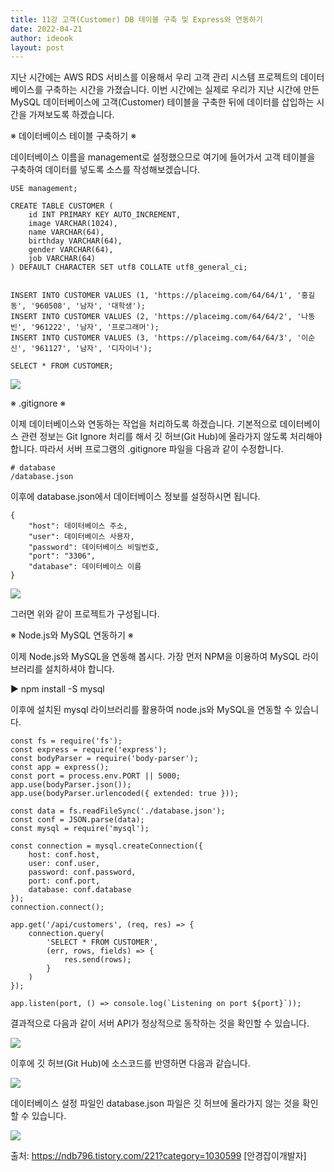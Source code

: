 ```yaml
---
title: 11강 고객(Customer) DB 테이블 구축 및 Express와 연동하기
date: 2022-04-21
author: ideook
layout: post
---
```


지난 시간에는 AWS RDS 서비스를 이용해서 우리 고객 관리 시스템 프로젝트의 데이터베이스를 구축하는 시간을 가졌습니다. 이번 시간에는 실제로 우리가 지난 시간에 만든 MySQL 데이터베이스에 고객(Customer) 테이블을 구축한 뒤에 데이터를 삽입하는 시간을 가져보도록 하겠습니다.

※ 데이터베이스 테이블 구축하기 ※

데이터베이스 이름을 management로 설정했으므로 여기에 들어가서 고객 테이블을 구축하여 데이터를 넣도록 소스를 작성해보겠습니다.

```
USE management;

CREATE TABLE CUSTOMER (
	id INT PRIMARY KEY AUTO_INCREMENT,
	image VARCHAR(1024),
	name VARCHAR(64),
	birthday VARCHAR(64),
	gender VARCHAR(64),
	job VARCHAR(64)
) DEFAULT CHARACTER SET utf8 COLLATE utf8_general_ci;


INSERT INTO CUSTOMER VALUES (1, 'https://placeimg.com/64/64/1', '홍길동', '960508', '남자', '대학생');
INSERT INTO CUSTOMER VALUES (2, 'https://placeimg.com/64/64/2', '나동빈', '961222', '남자', '프로그래머');
INSERT INTO CUSTOMER VALUES (3, 'https://placeimg.com/64/64/3', '이순신', '961127', '남자', '디자이너');

SELECT * FROM CUSTOMER;
```

![](../../images/2022-04-21-11-42-30.png)

※ .gitignore ※

이제 데이터베이스와 연동하는 작업을 처리하도록 하겠습니다. 기본적으로 데이터베이스 관련 정보는 Git Ignore 처리를 해서 깃 허브(Git Hub)에 올라가지 않도록 처리해야 합니다. 따라서 서버 프로그램의 .gitignore 파일을 다음과 같이 수정합니다.

```
# database
/database.json
```

이후에 database.json에서 데이터베이스 정보를 설정하시면 됩니다.

```
{
    "host": 데이터베이스 주소,
    "user": 데이터베이스 사용자,
    "password": 데이터베이스 비밀번호,
    "port": "3306",
    "database": 데이터베이스 이름
}
```

![](../../images/2022-04-21-11-42-58.png)

그러면 위와 같이 프로젝트가 구성됩니다.

※ Node.js와 MySQL 연동하기 ※

이제 Node.js와 MySQL을 연동해 봅시다. 가장 먼저 NPM을 이용하여 MySQL 라이브러리를 설치하셔야 합니다.

▶ npm install -S mysql

이후에 설치된 mysql 라이브러리를 활용하여 node.js와 MySQL을 연동할 수 있습니다.

```
const fs = require('fs');
const express = require('express');
const bodyParser = require('body-parser');
const app = express();
const port = process.env.PORT || 5000;
app.use(bodyParser.json());
app.use(bodyParser.urlencoded({ extended: true }));

const data = fs.readFileSync('./database.json');
const conf = JSON.parse(data);
const mysql = require('mysql');

const connection = mysql.createConnection({
    host: conf.host,
    user: conf.user,
    password: conf.password,
    port: conf.port,
    database: conf.database
});
connection.connect();

app.get('/api/customers', (req, res) => {
    connection.query(
        'SELECT * FROM CUSTOMER',
        (err, rows, fields) => {
            res.send(rows);
        }
    )
});

app.listen(port, () => console.log(`Listening on port ${port}`));
```

결과적으로 다음과 같이 서버 API가 정상적으로 동작하는 것을 확인할 수 있습니다.

![](../../images/2022-04-21-11-43-10.png)

이후에 깃 허브(Git Hub)에 소스코드를 반영하면 다음과 같습니다.

![](../../images/2022-04-21-11-43-15.png)

데이터베이스 설정 파일인 database.json 파일은 깃 허브에 올라가지 않는 것을 확인할 수 있습니다.

![](../../images/2022-04-21-11-43-19.png)

출처: https://ndb796.tistory.com/221?category=1030599 [안경잡이개발자]
